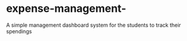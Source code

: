 # expense-management-
A simple management dashboard system for the students to track their spendings
